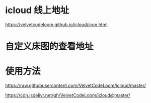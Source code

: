 # icloud 线上地址
https://velvetcodeloom.github.io/icloud/icon.html


# 自定义床图的查看地址
# 使用方法
https://raw.githubusercontent.com/VelvetCodeLoom/icloud/master/

https://cdn.jsdelivr.net/gh/VelvetCodeLoom/icloud@master/

